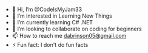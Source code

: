 - 👋 Hi, I’m @CodeIsMyJam33
- 👀 I’m interested in Learning New Things
- 🌱 I’m currently learning C# .NET
- 💞️ I’m looking to collaborate on coding for beginners
- 📫 How to reach me dabrinson05@gmail.com
- ⚡ Fun fact: I don't do fun facts

<!---
CodeIsMyJam33/CodeIsMyJam33 is a ✨ special ✨ repository because its `README.md` (this file) appears on your GitHub profile.
You can click the Preview link to take a look at your changes.
--->
